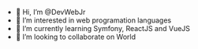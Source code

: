 - 👋 Hi, I’m @DevWebJr
- 👀 I’m interested in web programation languages
- 🌱 I’m currently learning Symfony, ReactJS and VueJS
- 💞️ I’m looking to collaborate on World

<!---
DevWebJr/DevWebJr is a ✨ special ✨ repository because its `README.md` (this file) appears on your GitHub profile.
You can click the Preview link to take a look at your changes.
--->
